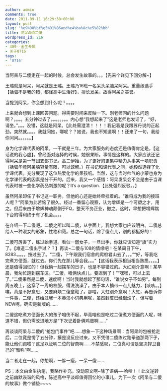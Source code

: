 ```yaml
---
author: admin
comments: true
date: 2011-09-11 16:29:38+00:00
layout: post
slug: '%e9%98%bf%e5%91%86and%e4%ba%8c%e5%82%bb'
title: 阿呆AND二傻
wordpress_id: 216
categories:
- 409--金生专属
- 关于0716
tags:
- '0716'
---
```


当阿呆与二傻走在一起的时候，总会发生故事的。。。【先来个详见下回分解~】

王璐就是阿呆，阿呆就是王璐。王璐乃16班一名呆头呆脑呆阿呆。重量级选手【括弧不是我的错，都怪高中生活好】，擅长发呆，故得阿呆之美誉。

当提到阿呆，你会想到什么呢？。。。。

上来就会想到上课回答问题。得需要时间来反映一下。刚老师问的什么问题啊？。。。。五分钟过去了。。。。。。。。内心想“我想起来了”这是老师也发话了，“好，请坐。”。。。没错，这就是阿呆。【此处需澄清！！！！我记着是我跟苏丹说的正起劲，突然就。。。。我就问她，哪呢？？她说，我也不知道啊！！还来了一句，我给你问问。。。。。。】

身为化学课代表的阿呆，一干就是三年。为大家服务的态度还是值得肯定是。【这话说的我心虚】。曾经面对选择的时候，她很果断。事情是这样的。大家应该还记得阿呆是第一节团支部书记。高二伊始，为了更好的更集中精力从事某一项职责（括弧毕竟阿呆脑容量有限，可以谅解。）在书记和课代表之间，她毅然选择了化学课代表。充分展现了这位热爱化学的呆孩纸。当然，这与当时帅气的小蒙也身为化学课代表的因素是分不开的。后来，我又一个感悟：阿呆发呆会不会是由于当课代表时被一些化学药品刺激的呢？It’s a question.【此处强烈反驳。。】

虽然阿呆卸任了书记这一职务，但他的心还是始终牵挂着的。“谁将成为我的接班人呢？”阿呆为此苦恼了很久。经过一番留心观察，认为增辉是一个可塑之才，用之。但后来由于增辉神魂颠倒于FQ，整天不务正业，撤之。这时，早想把增辉踹下台的得利终于有了机会。。。。

在介绍一下二傻吧。二傻之所以叫二傻，从字面上，我想大家也应该明白。二傻总给人一种淑女的形象，性格和蔼。总之一句话，除了傻点儿，别的都挺好的！

二傻可厉害了，练过跆拳道。看似一弱女子，一旦出手，你就应该知道“旗”实力了。【难道二傻出手过？？】再谈~二傻与108的情缘吧！在某周日下午，8283.。。。。按过去了。“二傻，下午跟我们宿舍的爬府君山去了。。。”“好，等我吃完煮方便面，就过去。你们先在那儿等会我。。。”【这话我表示相当相当熟悉。。。。】还是值得回忆的！但我俩一起摆车的日子，也是不容错过的。大红别介意啊！某早晨，我匆忙跑到摆车区。“二傻，咱俩快点儿，要迟到了！”“嘿嘿，可以上去了。”二傻果然是二傻，速度啊！当时我就想起了那句话，“谁说女子不如男”。每到周五晚上，这穿了一周的校服，得洗洗澡了。由于本人捎带一点儿魅力，【咳咳。。】唉，真是不好意思，又要麻烦二傻童鞋了。那啥，大虹别介意啊！大虹，再告诉你一件事，二傻，还给过我一本英汉小词典用呢，虽然封皮已经很烂了，但写着NEW呢，确实是新版的……

二傻这吃煮方便面长大的孩子咱伤不起，毕竟咱也是吃过二傻煮方便面的人呢，味道不错，但仍需改进地方是“下次记着卧俩鸡蛋啊……”

再谈谈阿呆与二傻的“抢包门事件”吧……想象一下这种场景啊：当阿呆的包被抢走后，二位竟是愣了五分钟，揍是没反应过来，又不凭借二傻练过跆拳道那两下子，能让他们跑喽？这足以证明二位的智商啊……不禁感叹，二位真可谓是坚决捍卫自己的“雅称”啊……

当二者走在一起，你想啊，一胖一瘦，一呆一傻…… 

PS；本文由金生执笔，我略作补充。没动原文啊~除了语病~~哈哈！！此文逆转之前幽默诙谐的风格，陈述高中平淡却值得回忆的小事儿，为下一次《阿呆与二傻的故事》做个铺垫~~~~



